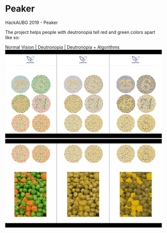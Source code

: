 # Peaker
HackAUBG 2019 - Peaker

The project helps people with deutronopia tell red and green colors apart like so:


Normal Vision | Deutronopia | Deutronopia + Algorithms
![stress tests](https://github.com/LlaziG/Peaker/blob/master/img/stressTests.png?raw=true)
![stress tests](https://github.com/LlaziG/Peaker/blob/master/img/carrotsExample.png?raw=true)

